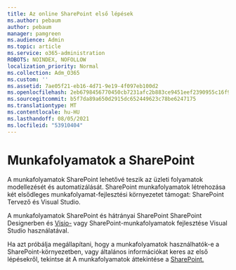 ```yaml
---
title: Az online SharePoint első lépések
ms.author: pebaum
author: pebaum
manager: pamgreen
ms.audience: Admin
ms.topic: article
ms.service: o365-administration
ROBOTS: NOINDEX, NOFOLLOW
localization_priority: Normal
ms.collection: Adm_O365
ms.custom: ''
ms.assetid: 7ae05f21-eb16-4d71-9e19-4f097eb100d2
ms.openlocfilehash: 2eb6798456770450cb7231afc2b883ce9451eef2390955c16f9125014b41c489
ms.sourcegitcommit: b5f7da89a650d2915dc652449623c78be6247175
ms.translationtype: MT
ms.contentlocale: hu-HU
ms.lasthandoff: 08/05/2021
ms.locfileid: "53910404"
---
```

# <a name="workflows-in-sharepoint"></a>Munkafolyamatok a SharePoint

A munkafolyamatok SharePoint lehetővé teszik az üzleti folyamatok modellezését és automatizálását. SharePoint munkafolyamatok létrehozása két elsődleges munkafolyamat-fejlesztési környezetet támogat: SharePoint Tervező és Visual Studio. 

A munkafolyamatok SharePoint és hátrányai SharePoint SharePoint Designerben [](https://docs.microsoft.com/sharepoint/dev/general-development/develop-sharepoint-workflows-using-visual-studio) és [Visio-](https://docs.microsoft.com/sharepoint/dev/general-development/develop-sharepoint-workflows-using-visual-studio) vagy SharePoint-munkafolyamatok fejlesztése Visual Studio használatával. 

Ha azt próbálja megállapítani, hogy a munkafolyamatok használhatók-e a SharePoint-környezetben, vagy általános információkat keres az első lépésekről, tekintse át A munkafolyamatok áttekintése a [SharePoint.](https://docs.microsoft.com/sharepoint/dev/general-development/get-started-with-workflows-in-sharepoint#overview-of-workflows-in-sharepoint)
